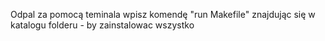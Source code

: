 Odpal za pomocą teminala wpisz komendę "run Makefile" znajdując się w katalogu folderu - by zainstalowac wszystko
